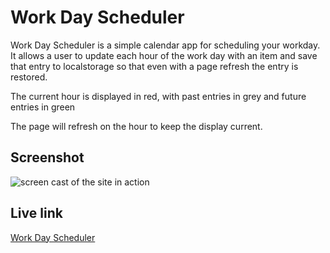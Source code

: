 # Work Day Scheduler
Work Day Scheduler is a simple calendar app for scheduling your workday. It allows a user to update each hour of the work day with an item and save that entry to localstorage so that even with a page refresh the entry is restored. 

The current hour is displayed in red, with past entries in grey and future entries in green

The page will refresh on the hour to keep the display current.

## Screenshot
![screen cast of the site in action](./assets/images/Work-Day-Scheduler.gif)

## Live link
[Work Day Scheduler](https://tbellenger.github.io/work-day-scheduler)
